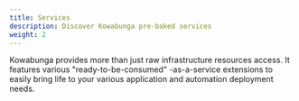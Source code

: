 ```yaml
---
title: Services
description: Discover Kowabunga pre-baked services
weight: 2
---
```


Kowabunga provides more than just raw infrastructure resources access. It features various "ready-to-be-consumed" -as-a-service extensions to easily bring life to your various application and automation deployment needs.
